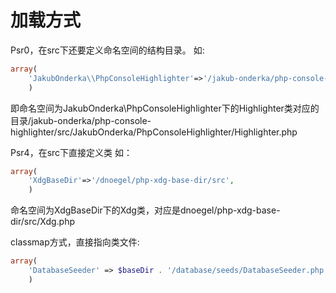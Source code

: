 # 加载方式
Psr0，在src下还要定义命名空间的结构目录。
如:

```php
array(
	'JakubOnderka\\PhpConsoleHighlighter'=>'/jakub-onderka/php-console-highlighter/src',
	)
```
即命名空间为JakubOnderka\PhpConsoleHighlighter下的Highlighter类对应的目录/jakub-onderka/php-console-highlighter/src/JakubOnderka/PhpConsoleHighlighter/Highlighter.php

Psr4，在src下直接定义类
如：

```php
array(
	'XdgBaseDir'=>'/dnoegel/php-xdg-base-dir/src',
	)
```
命名空间为XdgBaseDir下的Xdg类，对应是dnoegel/php-xdg-base-dir/src/Xdg.php

classmap方式，直接指向类文件:

```php
array(
    'DatabaseSeeder' => $baseDir . '/database/seeds/DatabaseSeeder.php',
    )
```



